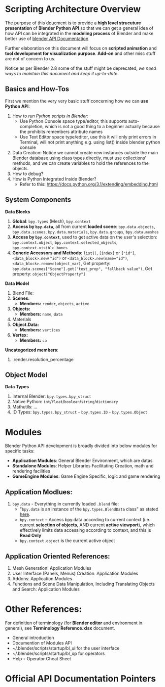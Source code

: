 # Scripting Architecture Overview

The purpose of this doucment is to provide a **high level strucuture presentation** of **Blender Python API** so that we can get a general idea of how API can be integrated in the **modeling process** of Blender and make better use of [blender API Documentation](http://www.blender.org/api/blender_python_api_2_74_5/). 

Further elaboration on this document will focus on **scripted animation** and **tool development for visualization purpose**. **Add-on** and other misc stuff are not of concern to us.

Notice as per Blender 2.8 some of the stuff might be deprecated, *we need ways to maintain this document and keep it up-to-date*.

## Basics and How-Tos

First we mention the very very basic stuff concerning how we can **use Python API**:

1. How to *run Python scripts in Blender*:
    * Use Python Console space type/editor, this supports auto-completion, which is not a good thing to a beginner actually because the prohibits remembers attribute names
    * Use Text Editor space type/editor, use this it will only print errors in Terminal, will not print anything e.g. using list() inside blender python console
2. Data Creation: Notice we cannot create new instances outside the main Blender database using class types directly, must use collections' methods, and we can create variables to hold the references to the objects.
3. How to debug?
4. How is Python Integrated Inside Blender?  
	* Refer to this: https://docs.python.org/3.1/extending/embedding.html

## System Components

**Data Blocks**

1. **Global**: `bpy.types` (Mesh), `bpy.context`
2. **Access by `bpy.data`**, all from current **loaded scene**: `bpy.data.objects`, `bpy.data.scenes`, `bpy.data.materials`, `bpy.data.groups`, `bpy.data.meshes`
3. **Access by `bpy.context`**, used to get active data on the user's selection: `bpy.context.object`, `bpy.context.selected_objects`, `bpy.context.visible_bones`
4. **Generic Accessors and Methods**: `list()`, `[index]` or `["id"]`, `<data_block>.new("id")` or `<data_block>.new(name="id")`, `<data_block>.remove(object_var)`, Get property: `bpy.data.scenes["Scene"].get("test_prop", "fallback value")`, Get property: `object["ObjectProperty"]`

**Data Model**

1. Blend File:
1. **Scenes:**
    * **Members:** `render`, `objects`, `active`
1. **Objects:**
    * **Members:** `name`, `data`
1. Materials
1. **Object.Data:**
    * **Members:** `vertices`
1. **Vertex:**
    * **Members:** `co`

**Uncategorized members:**

1. <scene>.render.resolution_percentage

## Object Model

**Data Types**

1. Internal Blender: `bpy.types.bpy_struct`
2. Native Python: `int`/`float`/`boolean`/`string`/`dictionary`
3. Mathutils: ...
4. ID Types: `bpy.types.bpy_struct` - `bpy.types.ID` - `bpy.types.Object`

# Modules

Blender Python API development is broadly divided into below modules for specific tasks:

* **Application Modules**: General Blender Environment, which are datas
* **Standalone Modules**: Helper Libraries Facilitating Creation, math and rendering facilities
* **GameEngine Modules**: Game Engine Specific, logic and game rendering

## Application Modlues:

1. `bpy.data` - Everything in currently loaded `.blend` file: 
    * "`bpy.data` is an instance of the `bpy.types.BlendData` class" as stated [here](http://www.blender.org/api/blender_python_api_2_74_5/info_api_reference.html#simple-data-access).
    * `bpy.context` – Access bpy.data according to current context (i.e. current **selection of objects**, AND current **active viewport**), which effectively limits data accessing according to context, and this is **Read Only**
    * `bpy.context.object` is the current active object

## Application Oriented References:
	
1. Mesh Generation: Application Modules
2. User Interface (Panels, Menus) Creation: Application Modules
3. Addons: Application Modules
4. Functions and Scene Data Manipulation, Including Translating Objects and Search: Application Modules

# Other References:

For definition of terminology (for **Blender editor** and environment in general), see **Terminology Reference.xlsx** document.

* General introduction
* Documention of Modules API
* ~/.blender/scripts/startup/bl_ui for the user interface
* ~/.blender/scripts/startup/bl_op for operators
* Help ‣ Operator Cheat Sheet

# Official API Documentation Pointers